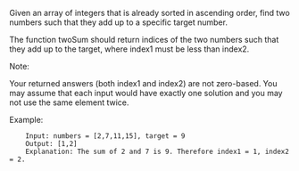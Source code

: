 Given an array of integers that is already sorted in ascending order, find two numbers such that they add up to a specific target number.

The function twoSum should return indices of the two numbers such that they add up to the target, where index1 must be less than index2.

Note:

Your returned answers (both index1 and index2) are not zero-based.
You may assume that each input would have exactly one solution and you may not use the same element twice.

Example:

        Input: numbers = [2,7,11,15], target = 9
        Output: [1,2]
        Explanation: The sum of 2 and 7 is 9. Therefore index1 = 1, index2 = 2.
